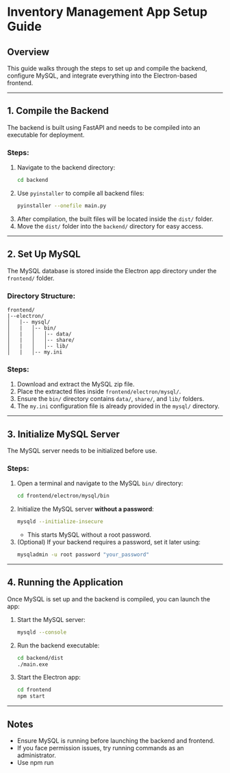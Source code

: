 # Inventory Management App Setup Guide

## Overview
This guide walks through the steps to set up and compile the backend, configure MySQL, and integrate everything into the Electron-based frontend.

---

## 1. Compile the Backend
The backend is built using FastAPI and needs to be compiled into an executable for deployment.

### Steps:
1. Navigate to the backend directory:
   ```sh
   cd backend
   ```
2. Use `pyinstaller` to compile all backend files:
   ```sh
   pyinstaller --onefile main.py
   ```
3. After compilation, the built files will be located inside the `dist/` folder.
4. Move the `dist/` folder into the `backend/` directory for easy access.

---

## 2. Set Up MySQL
The MySQL database is stored inside the Electron app directory under the `frontend/` folder.

### Directory Structure:
```
frontend/
|--electron/
│   |-- mysql/
│   |   │-- bin/
│   |   │   │-- data/
│   |   │   │-- share/
│   |   │   │-- lib/
│   |   │-- my.ini
```

### Steps:
1. Download and extract the MySQL zip file.
2. Place the extracted files inside `frontend/electron/mysql/`.
3. Ensure the `bin/` directory contains `data/`, `share/`, and `lib/` folders.
4. The `my.ini` configuration file is already provided in the `mysql/` directory.

---

## 3. Initialize MySQL Server
The MySQL server needs to be initialized before use.

### Steps:
1. Open a terminal and navigate to the MySQL `bin/` directory:
   ```sh
   cd frontend/electron/mysql/bin
   ```
2. Initialize the MySQL server **without a password**:
   ```sh
   mysqld --initialize-insecure
   ```
   - This starts MySQL without a root password.
3. (Optional) If your backend requires a password, set it later using:
   ```sh
   mysqladmin -u root password "your_password"
   ```

---

## 4. Running the Application
Once MySQL is set up and the backend is compiled, you can launch the app:

1. Start the MySQL server:
   ```sh
   mysqld --console
   ```
2. Run the backend executable:
   ```sh
   cd backend/dist
   ./main.exe
   ```
3. Start the Electron app:
   ```sh
   cd frontend
   npm start 
   ```
---

## Notes
- Ensure MySQL is running before launching the backend and frontend.
- If you face permission issues, try running commands as an administrator.
- Use npm run <script> if a different command is set in package.json scripts.
---

Now you're all set! 🚀

